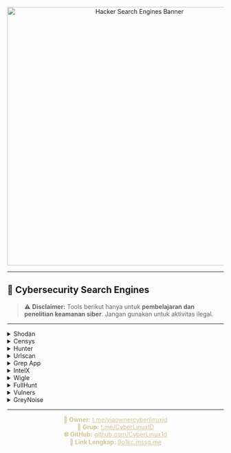 <!-- Banner -->
<p align="center">
  <img src="https://h.top4top.io/p_35276v4ci1.png" alt="Hacker Search Engines Banner" width="600"/>
</p>

---

## 🔎 Cybersecurity Search Engines

> ⚠️ **Disclaimer:** Tools berikut hanya untuk **pembelajaran dan penelitian keamanan siber**. Jangan gunakan untuk aktivitas ilegal.

---

<details>
<summary>Shodan</summary>

👉 [shodan.io](hxxps://shodan[dot]io)  
🌟 Mesin pencari server & perangkat yang terhubung ke internet.  
📌 Fungsi: Digunakan dalam penelitian keamanan IoT.
</details>

<details>
<summary>Censys</summary>

👉 [censys.io](hxxps://censys[dot]io)  
🌟 Mesin pencari server & layanan publik global.  
📌 Fungsi: Analisis keamanan sertifikat & host.
</details>

<details>
<summary>Hunter</summary>

👉 [hunter.io](hxxps://hunter[dot]io)  
🌟 Pencarian email berdasarkan domain tertentu.  
📌 Fungsi: Digunakan untuk OSINT & investigasi email.
</details>

<details>
<summary>Urlscan</summary>

👉 [urlscan.io](hxxps://urlscan[dot]io)  
🌟 Analisis website & traffic.  
📌 Fungsi: Menyelidiki aktivitas mencurigakan pada situs.
</details>

<details>
<summary>Grep App</summary>

👉 [grep.app](hxxps://grep[dot]app)  
🌟 Mesin pencari source code.  
📌 Fungsi: Membantu penelitian kode publik.
</details>

<details>
<summary>IntelX</summary>

👉 [intelx.io](hxxps://intelx[dot]io)  
🌟 Platform OSINT untuk data publik & bocoran.  
📌 Fungsi: Digunakan dalam penelitian keamanan data.
</details>

<details>
<summary>Wigle</summary>

👉 [wigle.net](hxxps://wigle[dot]net)  
🌟 Database peta jaringan WiFi global.  
📌 Fungsi: Penelitian keamanan jaringan nirkabel.
</details>

<details>
<summary>FullHunt</summary>

👉 [fullhunt.io](hxxps://fullhunt[dot]io)  
🌟 Platform attack surface monitoring.  
📌 Fungsi: Identifikasi aset digital yang terekspos.
</details>

<details>
<summary>Vulners</summary>

👉 [vulners.com](hxxps://vulners[dot]com)  
🌟 Database kerentanan & exploit.  
📌 Fungsi: Penelitian keamanan terhadap CVE terbaru.
</details>

<details>
<summary>GreyNoise</summary>

👉 [viz.greynoise.io](hxxps://viz.greynoise[dot]io)  
🌟 Threat intelligence traffic internet.  
📌 Fungsi: Memfilter “noise” dari pemindaian internet.
</details>

---

<p align="center">
  <b><span style="color:#d4c295;">👑 Owner:</span></b> <a href="https://t.me/viaownercyberlinuxid" style="color:#d4c295;">t.me/viaownercyberlinuxid</a>  
  <br/>
  <b><span style="color:#d4c295;">💬 Grup:</span></b> <a href="https://t.me/CyberLinuxID" style="color:#d4c295;">t.me/CyberLinuxID</a>  
  <br/>
  <b><span style="color:#d4c295;">🌐 GitHub:</span></b> <a href="https://github.com/CyberLinux1d" style="color:#d4c295;">github.com/CyberLinux1d</a>  
  <br/>
  <b><span style="color:#d4c295;">🔗 Link Lengkap:</span></b> <a href="https://9o1kc.mssg.me/" style="color:#d4c295;">9o1kc.mssg.me</a>
</p>